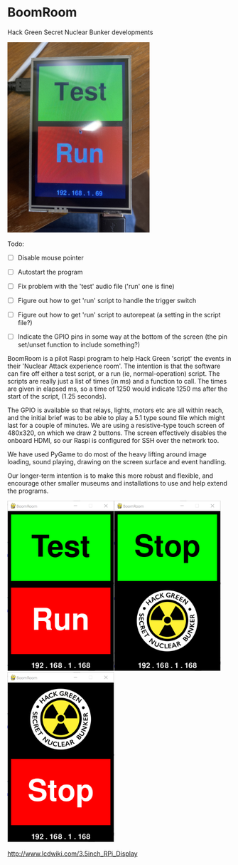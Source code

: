 # BoomRoom
Hack Green Secret Nuclear Bunker developments

<img src="/media/first-full-screen-shot.jpg" width="320px"/>

Todo:  
- [ ] Disable mouse pointer  
- [ ] Autostart the program  
- [ ] Fix problem with the 'test' audio file ('run' one is fine)  
- [ ] Figure out how to get 'run' script to handle the trigger switch  
- [ ] Figure out how to get 'run' script to autorepeat (a setting in the script file?)  
- [ ] Indicate the GPIO pins in some way at the bottom of the screen (the pin set/unset function to include something?)  


BoomRoom is a pilot Raspi program to help Hack Green 'script' the events in their 'Nuclear Attack experience room'. The intention is that the software can fire off either a test script, or a run (ie, normal-operation) script. The scripts are really just a list of times (in ms) and a function to call. The times are given in elapsed ms, so a time of 1250 would indicate 1250 ms after the start of the script, (1.25 seconds).  

The GPIO is available so that relays, lights, motors etc are all within reach, and the initial brief was to be able to play a 5.1 type sound file which might last for a couple of minutes. We are using a resistive-type touch screen of 480x320, on which we draw 2 buttons. The screen effectively disables the onboard HDMI, so our Raspi is configured for SSH over the network too.

We have used PyGame to do most of the heavy lifting around image loading, sound playing, drawing on the screen surface and event handling.    

Our longer-term intention is to make this more robust and flexible, and encourage other smaller museums and installations to use and help extend the programs. 

<img src="/media/boomroom-default.png" width="240px"/><img src="/media/boomroom-test.png" width="240px"/><img src="/media/boomroom-run.png" width="240px"/>  



http://www.lcdwiki.com/3.5inch_RPi_Display 

  
